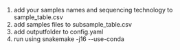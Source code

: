 1. add your samples names and sequencing technology to sample_table.csv
2. add samples files to subsample_table.csv
3. add outputfolder to config.yaml
4. run using snakemake -j16 --use-conda
